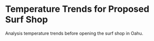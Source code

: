 # Temperature Trends for Proposed  Surf Shop
Analysis temperature trends before opening the surf shop  in Oahu.
